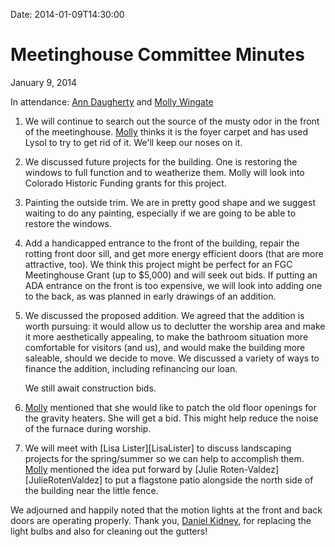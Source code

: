 Date: 2014-01-09T14:30:00

[AnnDaugherty]: /Friends/AnnDaugherty
[DanielKidney]: /Friends/DanielKidney
[MollyWingate]: /Friends/MollyWingate

# Meetinghouse Committee Minutes

January 9, 2014

In attendance: [Ann Daugherty][AnnDaugherty] and [Molly Wingate][MollyWingate]

1.  We will continue to search out the source of the musty odor in the front of 
    the meetinghouse. [Molly][MollyWingate] thinks it is the foyer carpet and 
    has used Lysol to try to get rid of it. We'll keep our noses on it.

2.  We discussed future projects for the building. One is restoring the windows 
    to full function and to weatherize them. Molly will look into Colorado 
    Historic Funding grants for this project.

3.  Painting the outside trim. We are in pretty good shape and we suggest 
    waiting to do any painting, especially if we are going to be able to 
    restore the windows.

4.  Add a handicapped entrance to the front of the building, repair the 
    rotting front door sill, and get more energy efficient doors (that 
    are more attractive, too). We think this project might be perfect for an FGC 
    Meetinghouse Grant (up to $5,000) and will seek out bids. If putting an ADA 
    entrance on the front is too expensive, we will look into adding one to the 
    back, as was planned in early drawings of an addition.

5.  We discussed the proposed addition. We agreed that the addition is worth 
    pursuing: it would allow us to declutter the worship area and make it more 
    aesthetically appealing, to make the bathroom situation more comfortable for 
    visitors (and us), and would make the building more saleable, should we 
    decide to move. We discussed a variety of ways to finance the addition, 
    including refinancing our loan. 

    We still await construction bids.

6.  [Molly][MollyWingate] mentioned that she would like to patch the old floor openings for the 
    gravity heaters. She will get a bid. This might help reduce the noise of 
    the furnace during worship.

7.  We will meet with [Lisa Lister][LisaLister] to discuss landscaping projects 
    for the spring/summer so we can help to accomplish them.
    [Molly][MollyWingate] mentioned the idea put forward by [Julie Roten-Valdez][JulieRotenValdez] 
    to put a flagstone patio alongside the north side of the building near the little fence.

We adjourned and happily noted that the motion lights at the front and back doors are operating 
properly. Thank you, [Daniel Kidney][DanielKidney], for replacing the light bulbs and also for cleaning out the gutters!
